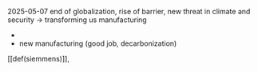 2025-05-07
end of globalization, rise of barrier, new threat in climate and security -> transforming us manufacturing

- 
- new manufacturing (good job, decarbonization)

[[def(siemmens)]], 